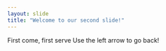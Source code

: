 ```yaml
---
layout: slide
title: "Welcome to our second slide!"
---
```

First come, first serve
Use the left arrow to go back!
